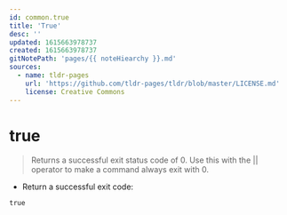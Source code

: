 ```yaml
---
id: common.true
title: 'True'
desc: ''
updated: 1615663978737
created: 1615663978737
gitNotePath: 'pages/{{ noteHiearchy }}.md'
sources:
  - name: tldr-pages
    url: 'https://github.com/tldr-pages/tldr/blob/master/LICENSE.md'
    license: Creative Commons
---
```

# true

> Returns a successful exit status code of 0.
> Use this with the || operator to make a command always exit with 0.

- Return a successful exit code:

`true`

